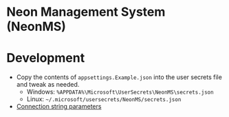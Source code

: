 # Neon Management System (NeonMS)

# Development

* Copy the contents of `appsettings.Example.json` into the user secrets file and tweak as needed.
    * Windows: `%APPDATA%\Microsoft\UserSecrets\NeonMS\secrets.json`
    * Linux: `~/.microsoft/usersecrets/NeonMS/secrets.json`
* [Connection string parameters](https://www.npgsql.org/doc/connection-string-parameters.html)
